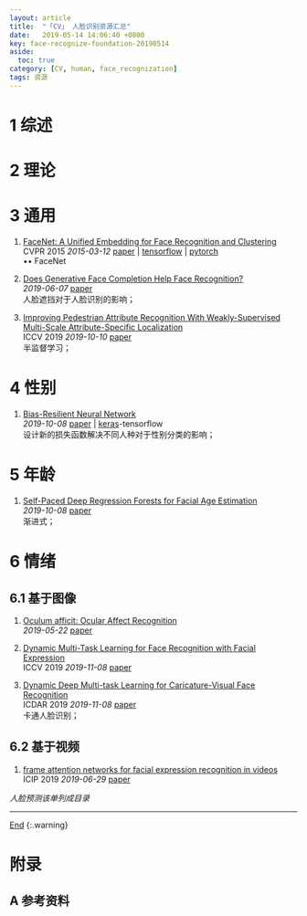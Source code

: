 ```yaml
---
layout: article
title:  "「CV」 人脸识别资源汇总"
date:   2019-05-14 14:06:40 +0800
key: face-recognize-foundation-20190514
aside:
  toc: true
category: [CV, human, face_recognization]
tags: 资源
---
```

<span id='head'></span>

<!--more-->

# 1 综述  

# 2 理论

# 3 通用

1. [FaceNet: A Unified Embedding for Face Recognition and Clustering](http://cn.arxiv.org/abs/1503.03832)  
CVPR 2015 *2015-03-12* [paper](https://arxiv.org/abs/1503.03832) | [tensorflow](https://github.com/omoindrot/tensorflow-triplet-loss) | [pytorch](https://github.com/bnulihaixia/Deep_metric)    
$\bullet \bullet$ FaceNet    


1. [Does Generative Face Completion Help Face Recognition?](http://cn.arxiv.org/abs/1906.02858)   
*2019-06-07* [paper](https://arxiv.org/abs/1906.02858)    
人脸遮挡对于人脸识别的影响；    

1. [Improving Pedestrian Attribute Recognition With Weakly-Supervised Multi-Scale Attribute-Specific Localization](http://cn.arxiv.org/abs/1910.04562)     
ICCV 2019 *2019-10-10* [paper](https://arxiv.org/abs/1910.04562)    
半监督学习；    

# 4 性别
1. [Bias-Resilient Neural Network](http://cn.arxiv.org/abs/1910.03676)    
*2019-10-08* [paper](https://arxiv.org/abs/1910.03676) | [keras](https://github.com/QingyuZhao/BR-Net/)-tensorflow     
设计新的损失函数解决不同人种对于性别分类的影响；    

# 5 年龄
1. [Self-Paced Deep Regression Forests for Facial Age Estimation](http://cn.arxiv.org/abs/1910.03244)    
*2019-10-08* [paper](https://arxiv.org/abs/1910.03244)    
渐进式；   

# 6 情绪
## 6.1 基于图像
1. [Oculum afficit: Ocular Affect Recognition](http://cn.arxiv.org/abs/1905.09240)   
*2019-05-22* [paper](https://arxiv.org/abs/1905.09240)   

1. [Dynamic Multi-Task Learning for Face Recognition with Facial Expression](http://cn.arxiv.org/abs/1911.03281)     
ICCV 2019 *2019-11-08* [paper](https://arxiv.org/abs/1911.03281)    

1. [Dynamic Deep Multi-task Learning for Caricature-Visual Face Recognition](http://cn.arxiv.org/abs/1911.03341)     
ICDAR 2019 *2019-11-08* [paper](https://arxiv.org/abs/1911.03341)      
卡通人脸识别；    

## 6.2 基于视频
1. [frame attention networks for facial expression recognition in videos](http://cn.arxiv.org/abs/1907.00193)   
ICIP 2019 *2019-06-29* [paper](https://arxiv.org/abs/1907.00193)    

*人脸预测该单列成目录*    



-------------------  
[End](#head)
{:.warning}  


# 附录
## A 参考资料

